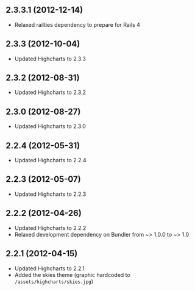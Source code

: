 ## 2.3.3.1 (2012-12-14)

* Relaxed railties dependency to prepare for Rails 4

## 2.3.3 (2012-10-04)

* Updated Highcharts to 2.3.3

## 2.3.2 (2012-08-31)

* Updated Highcharts to 2.3.2

## 2.3.0 (2012-08-27)

* Updated Highcharts to 2.3.0

## 2.2.4 (2012-05-31)

* Updated Highcharts to 2.2.4

## 2.2.3 (2012-05-07)

* Updated Highcharts to 2.2.3

## 2.2.2 (2012-04-26)

* Updated Highcharts to 2.2.2
* Relaxed development dependency on Bundler from ~> 1.0.0 to ~> 1.0

## 2.2.1 (2012-04-15)

* Updated Highcharts to 2.2.1
* Added the skies theme (graphic hardcoded to `/assets/highcharts/skies.jpg`)